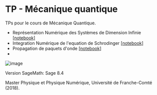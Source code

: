 # TP - Mécanique quantique

TPs pour le cours de Mécanique Quantique.

- Représentation Numérique des Systèmes de Dimension Infinie [[notebook]](TP1%20-%20Representation%20numerique%20des%20systemes%20de%20dimension%20infinie.ipynb)
- Integration Numérique de l'equation de Schrodinger [[notebook]](TP2%20-%20Integration%20Numerique%20de%20l'equation%20de%20Schrodinger.ipynb)
- Propagation de paquets d'onde [[notebook]](TP3%20-%20Propagation%20de%20paquets%20d'onde.ipynb)
- 
![image](https://github.com/edithvillegas/mecanique-quantique/assets/29732178/c39b4ceb-b9ca-45e5-865d-fba5790420bc)

Version SageMath: Sage 8.4

Master Physique et Physique Numérique, Université de Franche-Comté (2018).

